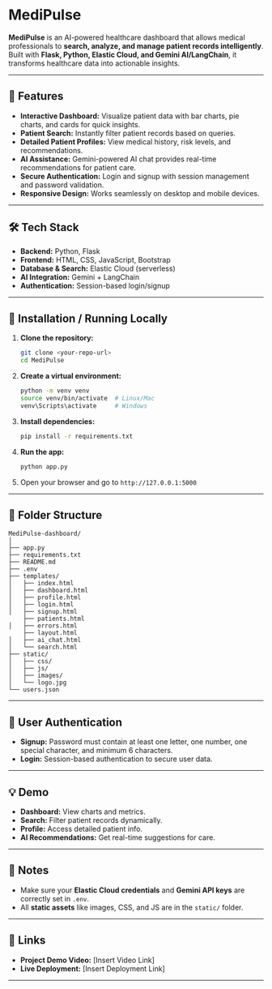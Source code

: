 # MediPulse
**MediPulse** is an AI-powered healthcare dashboard that allows medical professionals to **search, analyze, and manage patient records intelligently**. Built with **Flask, Python, Elastic Cloud, and Gemini AI/LangChain**, it transforms healthcare data into actionable insights.

---

## 🌟 Features

* **Interactive Dashboard:** Visualize patient data with bar charts, pie charts, and cards for quick insights.
* **Patient Search:** Instantly filter patient records based on queries.
* **Detailed Patient Profiles:** View medical history, risk levels, and recommendations.
* **AI Assistance:** Gemini-powered AI chat provides real-time recommendations for patient care.
* **Secure Authentication:** Login and signup with session management and password validation.
* **Responsive Design:** Works seamlessly on desktop and mobile devices.

---

## 🛠 Tech Stack

* **Backend:** Python, Flask
* **Frontend:** HTML, CSS, JavaScript, Bootstrap
* **Database & Search:** Elastic Cloud (serverless)
* **AI Integration:** Gemini + LangChain
* **Authentication:** Session-based login/signup

---

## 🚀 Installation / Running Locally

1. **Clone the repository:**

   ```bash
   git clone <your-repo-url>
   cd MediPulse
   ```

2. **Create a virtual environment:**

   ```bash
   python -m venv venv
   source venv/bin/activate  # Linux/Mac
   venv\Scripts\activate     # Windows
   ```

3. **Install dependencies:**

   ```bash
   pip install -r requirements.txt
   ```

4. **Run the app:**

   ```bash
   python app.py
   ```

5. Open your browser and go to `http://127.0.0.1:5000`

---

## 📁 Folder Structure

```
MediPulse-dashboard/
│
├── app.py
├── requirements.txt
├── README.md
├── .env
├── templates/
│   ├── index.html
│   ├── dashboard.html
│   ├── profile.html
│   ├── login.html
│   ├── signup.html
    ├── patients.html
│   ├── errors.html
    ├── layout.html
│   ├── ai_chat.html
│   └── search.html
├── static/
│   ├── css/
│   ├── js/
│   ├── images/
│   └── logo.jpg
└── users.json
```

---

## 🔑 User Authentication

* **Signup:** Password must contain at least one letter, one number, one special character, and minimum 6 characters.
* **Login:** Session-based authentication to secure user data.

---

## 💡 Demo

* **Dashboard:** View charts and metrics.
* **Search:** Filter patient records dynamically.
* **Profile:** Access detailed patient info.
* **AI Recommendations:** Get real-time suggestions for care.

---

## 📌 Notes

* Make sure your **Elastic Cloud credentials** and **Gemini API keys** are correctly set in `.env`.
* All **static assets** like images, CSS, and JS are in the `static/` folder.

---

## 🔗 Links

* **Project Demo Video:** [Insert Video Link]
* **Live Deployment:** [Insert Deployment Link]

---


